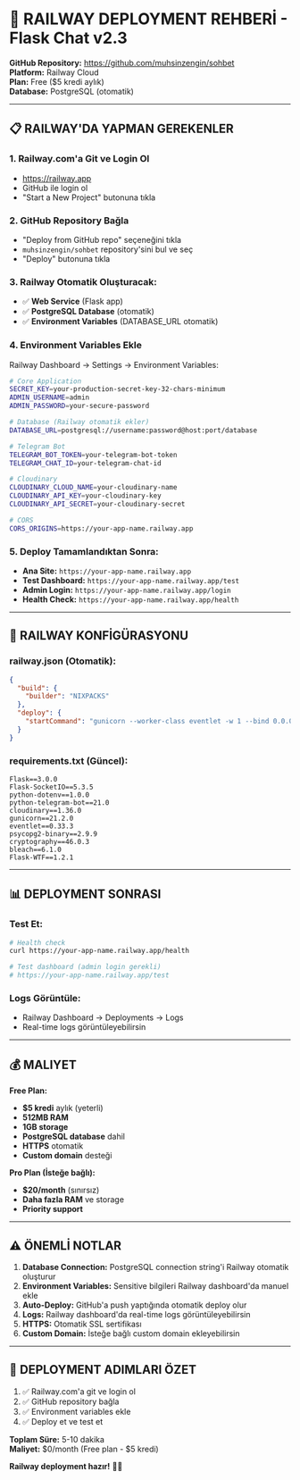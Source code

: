 # 🚀 RAILWAY DEPLOYMENT REHBERİ - Flask Chat v2.3

**GitHub Repository:** https://github.com/muhsinzengin/sohbet  
**Platform:** Railway Cloud  
**Plan:** Free ($5 kredi aylık)  
**Database:** PostgreSQL (otomatik)

---

## 📋 **RAILWAY'DA YAPMAN GEREKENLER**

### **1. Railway.com'a Git ve Login Ol**
- https://railway.app
- GitHub ile login ol
- "Start a New Project" butonuna tıkla

### **2. GitHub Repository Bağla**
- "Deploy from GitHub repo" seçeneğini tıkla
- `muhsinzengin/sohbet` repository'sini bul ve seç
- "Deploy" butonuna tıkla

### **3. Railway Otomatik Oluşturacak:**
- ✅ **Web Service** (Flask app)
- ✅ **PostgreSQL Database** (otomatik)
- ✅ **Environment Variables** (DATABASE_URL otomatik)

### **4. Environment Variables Ekle**
Railway Dashboard → Settings → Environment Variables:

```bash
# Core Application
SECRET_KEY=your-production-secret-key-32-chars-minimum
ADMIN_USERNAME=admin
ADMIN_PASSWORD=your-secure-password

# Database (Railway otomatik ekler)
DATABASE_URL=postgresql://username:password@host:port/database

# Telegram Bot
TELEGRAM_BOT_TOKEN=your-telegram-bot-token
TELEGRAM_CHAT_ID=your-telegram-chat-id

# Cloudinary
CLOUDINARY_CLOUD_NAME=your-cloudinary-name
CLOUDINARY_API_KEY=your-cloudinary-key
CLOUDINARY_API_SECRET=your-cloudinary-secret

# CORS
CORS_ORIGINS=https://your-app-name.railway.app
```

### **5. Deploy Tamamlandıktan Sonra:**
- **Ana Site:** `https://your-app-name.railway.app`
- **Test Dashboard:** `https://your-app-name.railway.app/test`
- **Admin Login:** `https://your-app-name.railway.app/login`
- **Health Check:** `https://your-app-name.railway.app/health`

---

## 🔧 **RAILWAY KONFİGÜRASYONU**

### **railway.json (Otomatik):**
```json
{
  "build": {
    "builder": "NIXPACKS"
  },
  "deploy": {
    "startCommand": "gunicorn --worker-class eventlet -w 1 --bind 0.0.0.0:$PORT app:app"
  }
}
```

### **requirements.txt (Güncel):**
```
Flask==3.0.0
Flask-SocketIO==5.3.5
python-dotenv==1.0.0
python-telegram-bot==21.0
cloudinary==1.36.0
gunicorn==21.2.0
eventlet==0.33.3
psycopg2-binary==2.9.9
cryptography==46.0.3
bleach==6.1.0
Flask-WTF==1.2.1
```

---

## 📊 **DEPLOYMENT SONRASI**

### **Test Et:**
```bash
# Health check
curl https://your-app-name.railway.app/health

# Test dashboard (admin login gerekli)
# https://your-app-name.railway.app/test
```

### **Logs Görüntüle:**
- Railway Dashboard → Deployments → Logs
- Real-time logs görüntüleyebilirsin

---

## 💰 **MALIYET**

**Free Plan:**
- **$5 kredi** aylık (yeterli)
- **512MB RAM**
- **1GB storage**
- **PostgreSQL database** dahil
- **HTTPS** otomatik
- **Custom domain** desteği

**Pro Plan (İsteğe bağlı):**
- **$20/month** (sınırsız)
- **Daha fazla RAM** ve storage
- **Priority support**

---

## ⚠️ **ÖNEMLİ NOTLAR**

1. **Database Connection:** PostgreSQL connection string'i Railway otomatik oluşturur
2. **Environment Variables:** Sensitive bilgileri Railway dashboard'da manuel ekle
3. **Auto-Deploy:** GitHub'a push yaptığında otomatik deploy olur
4. **Logs:** Railway dashboard'da real-time logs görüntüleyebilirsin
5. **HTTPS:** Otomatik SSL sertifikası
6. **Custom Domain:** İsteğe bağlı custom domain ekleyebilirsin

---

## 🎯 **DEPLOYMENT ADIMLARI ÖZET**

1. ✅ Railway.com'a git ve login ol
2. ✅ GitHub repository bağla
3. ✅ Environment variables ekle
4. ✅ Deploy et ve test et

**Toplam Süre:** 5-10 dakika  
**Maliyet:** $0/month (Free plan - $5 kredi)

**Railway deployment hazır!** 🚀✨
